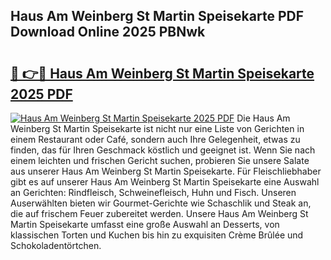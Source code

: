 ## Haus Am Weinberg St Martin Speisekarte PDF Download Online 2025 PBNwk

# <h2><a href="http://gcdh4w7.nevu.top/?p=Haus+Am+Weinberg+St+Martin+Speisekarte">🔗 👉🔴 Haus Am Weinberg St Martin Speisekarte 2025 PDF</a></h2>

[![Haus Am Weinberg St Martin Speisekarte 2025 PDF](https://i.imgur.com/dBaPXMq.png)](http://gcdh4w7.nevu.top/?p=Haus+Am+Weinberg+St+Martin+Speisekarte)
Die Haus Am Weinberg St Martin Speisekarte ist nicht nur eine Liste von Gerichten in einem Restaurant oder Café, sondern auch Ihre Gelegenheit, etwas zu finden, das für Ihren Geschmack köstlich und geeignet ist. Wenn Sie nach einem leichten und frischen Gericht suchen, probieren Sie unsere Salate aus unserer Haus Am Weinberg St Martin Speisekarte. Für Fleischliebhaber gibt es auf unserer Haus Am Weinberg St Martin Speisekarte eine Auswahl an Gerichten: Rindfleisch, Schweinefleisch, Huhn und Fisch. Unseren Auserwählten bieten wir Gourmet-Gerichte wie Schaschlik und Steak an, die auf frischem Feuer zubereitet werden. Unsere Haus Am Weinberg St Martin Speisekarte umfasst eine große Auswahl an Desserts, von klassischen Torten und Kuchen bis hin zu exquisiten Crème Brûlée und Schokoladentörtchen.
